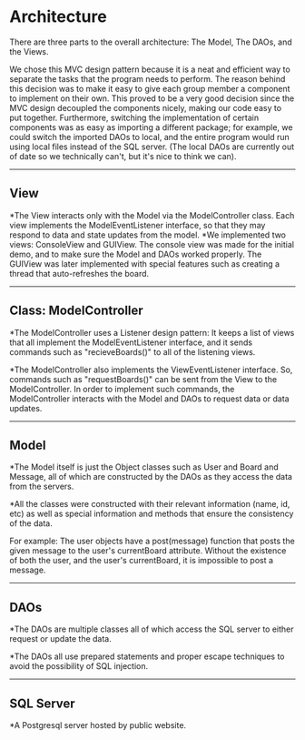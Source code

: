 # Architecture

There are three parts to the overall architecture: The Model, The DAOs, and the Views. 

We chose this MVC design pattern because it is a neat and efficient way to separate the tasks that the program needs to perform. The reason behind this decision was to make it easy to give each group member a component to implement on their own. 
This proved to be a very good decision since the MVC design decoupled the components nicely, making our code easy to put together. Furthermore, switching the implementation of certain components was as easy as importing a different package; for example, we could switch the imported DAOs to local, and the entire program would run using local files instead of the SQL server. (The local DAOs are currently out of date so we technically can't, but it's nice to think we can).

-----

## View

*The View interacts only with the Model via the ModelController class. Each view implements the ModelEventListener interface, so that they may respond to data and state updates from the model.
*We implemented two views: ConsoleView and GUIView. The console view was made for the initial demo, and to make sure the Model and DAOs worked properly. The GUIView was later implemented with special features such as creating a thread that auto-refreshes the board.

-----

## Class: ModelController

*The ModelController uses a Listener design pattern: It keeps a list of views that all implement the ModelEventListener interface, and it sends commands such as "recieveBoards()" to all of the listening views.

*The ModelController also implements the ViewEventListener interface. So, commands such as "requestBoards()" can be sent from the View to the ModelController. In order to implement such commands, the ModelController interacts with the Model and DAOs to request data or data updates.

-----

## Model

*The Model itself is just the Object classes such as User and Board and Message, all of which are constructed by the DAOs as they access the data from the servers.

*All the classes were constructed with their relevant information (name, id, etc) as well as special information and methods that ensure the consistency of the data. 

For example: The user objects have a post(message) function that posts the given message to the user's currentBoard attribute. Without the existence of both the user, and the user's currentBoard, it is impossible to post a message.

-----

## DAOs

*The DAOs are multiple classes all of which access the SQL server to either request or update the data.

*The DAOs all use prepared statements and proper escape techniques to avoid the possibility of SQL injection.

-----

## SQL Server

*A Postgresql server hosted by public website.

